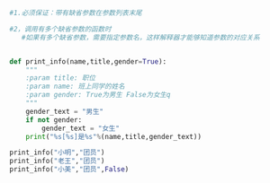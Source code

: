 
<BlogInfo title="14.缺省参数注意点" author="白日梦想猿" pv=0 read_times=0 pre_cost_time=0分20秒 category="语法进阶" tag_list="['语法进阶']" create_time="2020.02.18 13:53:31" update_time="2020.02.18 14:02:39" />

```python
#1.必须保证：带有缺省参数在参数列表末尾

#2，调用有多个缺省参数的函数时
   #如果有多个缺省参数，需要指定参数名，这样解释器才能够知道参数的对应关系


def print_info(name,title,gender=True):
    """
    :param title: 职位
    :param name: 班上同学的姓名
    :param gender: True为男生 False为女生q
    """
    gender_text = "男生"
    if not gender:
        gender_text = "女生"
    print("%s[%s]是%s"%(name,title,gender_text))

print_info("小明","团员")
print_info("老王","团员")
print_info("小美","团员",False)

```
